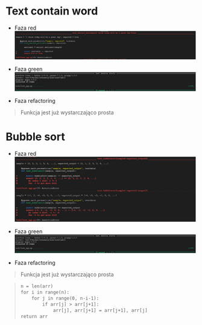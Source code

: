 # Text contain word

* Faza red
![red_text](./imgs/red_text.png)

* Faza green
![green_text](./imgs/green.png)

* Faza refactoring

> Funkcja jest już wystarczająco prosta

# Bubble sort

* Faza red
![red_bubble](./imgs/red_bubble.png)

* Faza green
![green_text](./imgs/green.png)

* Faza refactoring

> Funkcja jest już wystarczająco prosta

>     n = len(arr)
>     for i in range(n):
>         for j in range(0, n-i-1):
>             if arr[j] > arr[j+1]:
>                 arr[j], arr[j+1] = arr[j+1], arr[j]
>     return arr
